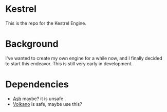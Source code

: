 # Kestrel

This is the repo for the Kestrel Engine.

# Background
I've wanted to create my own engine for a while now, and I finally decided to
start this endeavor. This is still very early in development.

# Dependencies
* [Ash](https://github.com/MaikKlein/ash) maybe? it is unsafe
* [Volkano](https://github.com/vulkano-rs/vulkano) is safe, maybe use this?